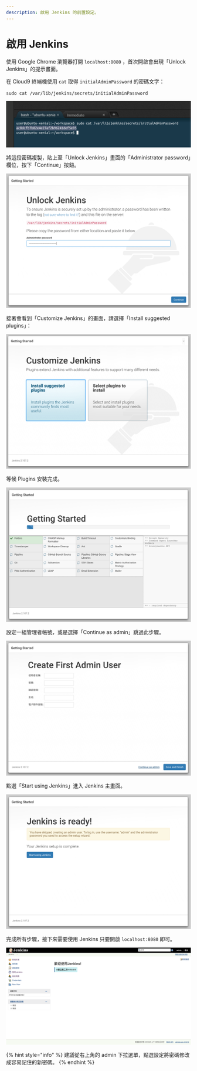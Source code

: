 ```yaml
---
description: 啟用 Jenkins 的前置設定。
---
```


# 啟用 Jenkins

使用 Google Chrome 瀏覽器打開 `localhost:8080` ，首次開啟會出現「Unlock Jenkins」的提示畫面。

在 Cloud9 終端機使用 `cat` 取得 `initialAdminPassword` 的密碼文字：

```text
sudo cat /var/lib/jenkins/secrets/initialAdminPassword
```

![](.gitbook/assets/image%20%2814%29.png)

將這段密碼複製，貼上至「Unlock Jenkins」畫面的「Administrator password」欄位，按下「Continue」按鈕。

![](.gitbook/assets/image%20%2841%29.png)

接著會看到「Customize Jenkins」的畫面，請選擇「Install suggested plugins」：

![](.gitbook/assets/image%20%2852%29.png)

等候 Plugins 安裝完成。

![](.gitbook/assets/image%20%2828%29.png)

設定一組管理者帳號，或是選擇「Continue as admin」跳過此步驟。

![](.gitbook/assets/image%20%2822%29.png)

點選「Start using Jenkins」進入 Jenkins 主畫面。

![](.gitbook/assets/image%20%2887%29.png)

完成所有步驟，接下來需要使用 Jenkins 只要開啟 `localhost:8080` 即可。

![](.gitbook/assets/image%20%2823%29.png)

{% hint style="info" %}
建議從右上角的 admin 下拉選單，點選設定將密碼修改成容易記住的新密碼。
{% endhint %}



